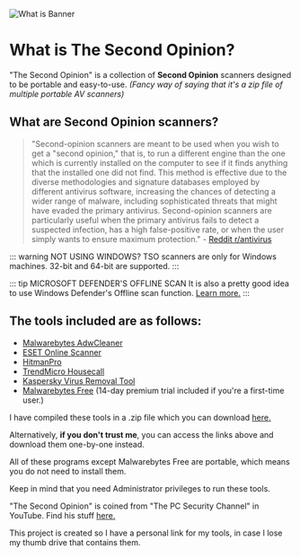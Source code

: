 ![What is Banner](/banner_whatis.png)
# What is The Second Opinion?
"The Second Opinion" is a collection of **Second Opinion** scanners designed to be portable and easy-to-use. *(Fancy way of saying that it's a zip file of multiple portable AV scanners)*

## What are Second Opinion scanners?
>"Second-opinion scanners are meant to be used when you wish to get a "second opinion," that is, to run a different engine than the one which is currently installed on the computer to see if it finds anything that the installed one did not find. This method is effective due to the diverse methodologies and signature databases employed by different antivirus software, increasing the chances of detecting a wider range of malware, including sophisticated threats that might have evaded the primary antivirus. Second-opinion scanners are particularly useful when the primary antivirus fails to detect a suspected infection, has a high false-positive rate, or when the user simply wants to ensure maximum protection." - [Reddit r/antivirus](https://old.reddit.com/r/antivirus/wiki/index#wiki_second-opinion_scanners)

::: warning NOT USING WINDOWS?
TSO scanners are only for Windows machines. 32-bit and 64-bit are supported.
:::

::: tip MICROSOFT DEFENDER'S OFFLINE SCAN
It is also a pretty good idea to use Windows Defender's Offline scan function. <a href="https://learn.microsoft.com/en-us/defender-endpoint/microsoft-defender-offline">Learn more.</a>
:::

## The tools included are as follows:
- [Malwarebytes AdwCleaner](https://www.malwarebytes.com/adwcleaner)
- [ESET Online Scanner](https://www.eset.com/int/home/online-scanner/)
- [HitmanPro](https://www.hitmanpro.com/en-us/downloads)
- [TrendMicro Housecall](https://www.trendmicro.com/en_ca/forHome/products/housecall.html)
- [Kaspersky Virus Removal Tool](https://www.kaspersky.com/downloads/free-virus-removal-tool)
- [Malwarebytes Free](https://www.malwarebytes.com/) (14-day premium trial included if you're a first-time user.)

I have compiled these tools in a .zip file which you can download [here.](/download.html)

Alternatively, **if you don't trust me**, you can access the links above and download them one-by-one instead.

All of these programs except Malwarebytes Free are portable, which means you do not need to install them.

Keep in mind that you need Administrator privileges to run these tools.

"The Second Opinion" is coined from "The PC Security Channel" in YouTube. Find his stuff [here.](https://www.youtube.com/@pcsecuritychannel)

This project is created so I have a personal link for my tools, in case I lose my thumb drive that contains them.
